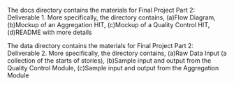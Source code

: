 The docs directory contains the materials for Final Project Part 2: Deliverable 1. More specifically, the directory contains, (a)Flow Diagram, (b)Mockup of an Aggregation HIT, (c)Mockup of a Quality Control HIT, (d)README with more details
  
The data directory contains the materials for Final Project Part 2: Deliverable 2. More specifically, the directory contains, (a)Raw Data Input (a collection of the starts of stories), (b)Sample input and output from the Quality Control Module, (c)Sample input and output from the Aggregation Module
  
